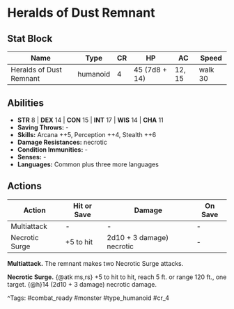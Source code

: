 # Heralds of Dust Remnant

## Stat Block

| Name | Type | CR | HP | AC | Speed |
|------|------|----|----|----|-------|
| Heralds of Dust Remnant | humanoid | 4 | 45 (7d8 + 14) | 12, 15 | walk 30 |

## Abilities

- **STR** 8 | **DEX** 14 | **CON** 15 | **INT** 17 | **WIS** 14 | **CHA** 11
- **Saving Throws:** -  
- **Skills:** Arcana ++5, Perception ++4, Stealth ++6  
- **Damage Resistances:** necrotic  
- **Condition Immunities:** -  
- **Senses:** -  
- **Languages:** Common plus three more languages


## Actions

| Action | Hit or Save | Damage | On Save |
|--------|--------------|--------|----------|
| Multiattack | - | - | - |
| Necrotic Surge | +5 to hit | 2d10 + 3 damage) necrotic | - |

**Multiattack.** The remnant makes two Necrotic Surge attacks.

**Necrotic Surge.** {@atk ms,rs} +5 to hit to hit, reach 5 ft. or range 120 ft., one target. {@h}14 (2d10 + 3 damage) necrotic damage.


^Tags: #combat_ready #monster #type_humanoid #cr_4